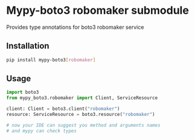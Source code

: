 # Mypy-boto3 robomaker submodule

Provides type annotations for boto3 robomaker service

## Installation

```bash
pip install mypy-boto3[robomaker]
```

## Usage

```python
import boto3
from mypy_boto3.robomaker import Client, ServiceResource

client: Client = boto3.client("robomaker")
resource: ServiceResource = boto3.resource("robomaker")

# now your IDE can suggest you method and arguments names
# and mypy can check types
```

